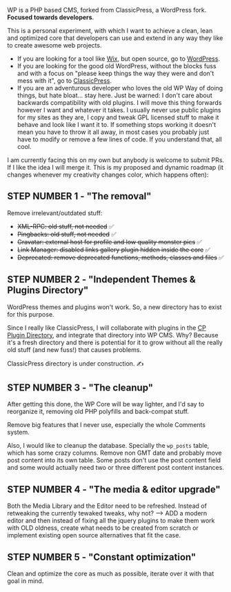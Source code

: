
WP is a PHP based CMS, forked from ClassicPress, a WordPress fork. **Focused towards developers**.

This is a personal experiment, with which I want to achieve a clean, lean and optimized core that developers can use and extend in any way they like to create awesome web projects.

- If you are looking for a tool like [Wix](https://www.wix.com/), but open source, go to [WordPress](https://wordpress.org/).
- If you are looking for the good old WordPress, without the blocks fuss and with a focus on "please keep things the way they were and don't mess with it", go to [ClassicPress](https://www.classicpress.net/).
- If you are an adventurous developer who loves the old WP Way of doing things, but hate bloat... stay here. Just be warned: I don't care about backwards compatibility with old plugins. I will move this thing forwards however I want and whatever it takes. I usually never use public plugins for my sites as they are, I copy and tweak GPL licensed stuff to make it behave and look like I want it to. If something stops working it doesn't mean you have to throw it all away, in most cases you probably just have to modify or remove a few lines of code. If you understand that, all cool.

I am currently facing this on my own but anybody is welcome to submit PRs. If I like the idea I will merge it. This is my proposed and dynamic roadmap (it changes whenever my creativity changes color, which happens often):

## STEP NUMBER 1 - "The removal"

Remove irrelevant/outdated stuff:

* ~~XML-RPC: old stuff, not needed~~ ✅
* ~~Pingbacks: old stuff, not needed~~ ✅
* ~~Gravatar: external host for profile and low quality monster pics~~ ✅
* ~~Link Manager: disabled links gallery plugin hidden inside the core~~ ✅
* ~~Deprecated: remove deprecated functions, methods, classes and files~~ ✅

## STEP NUMBER 2 - "Independent Themes & Plugins Directory"

WordPress themes and plugins won't work. So, a new directory has to exist for this purpose.

Since I really like ClassicPress, I will collaborate with plugins in the [CP Plugin Directory](https://directory.classicpress.net/plugins), and integrate that directory into WP CMS. Why? Because it's a fresh directory and there is potential for it to grow without all the really old stuff (and new fuss!) that causes problems.

ClassicPress directory is under construction. ✍️

## STEP NUMBER 3 - "The cleanup"

After getting this done, the WP Core will be way lighter, and I'd say to reorganize it, removing old PHP polyfills and back-compat stuff.

Remove big features that I never use, especially the whole Comments system.

Also, I would like to cleanup the database. Specially the `wp_posts` table, which has some crazy columns. Remove non GMT date and probably move post content into its own table. Some posts don't use the post content field and some would actually need two or three different post content instances.

## STEP NUMBER 4 - "The media & editor upgrade"

Both the Media Library and the Editor need to be refreshed. Instead of retweaking the currently tewaked tweaks, why not? --> ADD a modern editor and then instead of fixing all the jquery plugins to make them work with OLD oldness, create what needs to be created from scratch or implement existing open source alternatives that fit the case.

## STEP NUMBER 5 - "Constant optimization"

Clean and optimize the core as much as possible, iterate over it with that goal in mind.